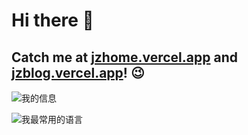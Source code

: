 # Hi there 👋

## Catch me at [jzhome.vercel.app](jzhome.vercel.app) and [jzblog.vercel.app](jzblog.vercel.app)! 😉

![我的信息](https://github-readme-stats.vercel.app/api?username=YangguangZhou&show_icons=true&include_all_commits=true)

![我最常用的语言](https://github-readme-stats.vercel.app/api/top-langs/?username=YangguangZhou&layout=compact)

<!--
**YangguangZhou/YangguangZhou** is a ✨ _special_ ✨ repository because its `README.md` (this file) appears on your GitHub profile.

Here are some ideas to get you started:

- 🔭 I’m currently working on ...
- 🌱 I’m currently learning ...
- 👯 I’m looking to collaborate on ...
- 🤔 I’m looking for help with ...
- 💬 Ask me about ...
- 📫 How to reach me: ...
- 😄 Pronouns: ...
- ⚡ Fun fact: ...
-->

